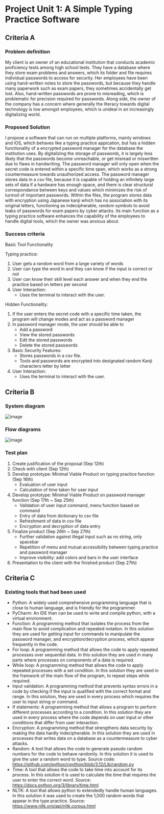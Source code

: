
# Project Unit 1: A Simple Typing Practice Software

## Criteria A
### Problem definition

My client is an owner of an educational institution that conducts academic proficiency tests among high school tests. They have a database where they store exam problems and answers, which its folder and file requires individual passwords to access for security. Her employees have been using hand-written notes to store the passwords, but because they handle many paperwork such as exam papers, they sometimes accidentally get lost. Also, hand-written passwords are prone to misreading, which is problematic for precision required for passwords. Along side, the owner of the company has a concern where generally the literacy towards digital technology is low amongst employees, which is unideal in an increasingly digitalizing world.

### Proposed Solution

I propose a software that can run on multiple platforms, mainly windows and iOS, which behaves like a typing practice appication, but has a hidden functionality of a encrypted password manager for the database the institution uses. By digitalizing the storage of passwords, it is largely less likely that the passwords become unreachable, or get misread or miswritten due to flaws in handwriting. The password manager will only open when the secret code is entered within a specific time span, which works as a strong countermeasure towards unauthorized access. The password manager stores data in a csv file, because it is capable of holding an infinitely large sets of data if a hardware has enough space, and there is clear structural correspondance between keys and values which minimizes the risk of turmoil of important passwords. Within the files, the program stores data with encryption using Japanese kanji which has no association with its original letters, functioning as indecipherable, random symbols to avoid leaks of passwords for exam papers by cyber attacks. Its main function as a typing practice software enhances the capability of the employees to handle digital tools, which the owner was anxious about.

### Success criteria
Basic Tool Functionality

Typing practice:
1.  User gets a random word from a large variety of words
2.  User can type the word in and they can know if the input is correct or not
3.  User can know their skill level each answer and when they end the practice based on letters per second
4.  User Interaction:
      - Uses the terminal to interact with the user.

Hidden Functionality:

1.  If the user enters the secret code with a specific time taken, the program will change modes and act as a password manager
2.  In password manager mode, the user should be able to
      - Add a password
      - View the stored passwords
      - Edit the stored passwords
      - Delete the stored passwords
3.  Basic Security Features:
      - Stores passwords in a csv file.
      - Tools and passwords are encrypted into designated random Kanji characters letter by letter
4.  User Interaction:
      - Uses the terminal to interact with the user.


## Criteria B
### System diagram
![image](https://github.com/user-attachments/assets/931ef831-0cad-4143-af34-04cc203f6994)
### Flow diagrams
![image](https://github.com/user-attachments/assets/2e251154-744a-48e0-84fe-6c07a47215d2)
### Test plan
1. Create justification of the proposal (Sep 12th)
2. Check with client (Sep 12th)
3. Develop prototype: Minimal Viable Product on typing practice function (Sep 16th)
   - Evaluation of user input
   - Calculation of time taken for user input
4. Develop prototype: Minimal Viable Product on password manager function (Sep 17th ~ Sep 25th)
   - Validation of user input command, menu function based on command
   - Entry of data from dictionary to csv file
   - Refreshment of data in csv file
   - Encryption and decryption of data entry
5. Finalize product (Sep 26th ~ Sep 27th)
   - Further validation against illegal input such as no string, only spacebar
   - Repetition of menu and mutual accessibility between typing practice and password manager
   - Improve visibility: add colors and bars in the user interface
6. Presentation to the client with the finished product (Sep 27th)

## Criteria C
### Existing tools that had been used
- Python: A widely used comprehensive programming language that is close to human language, and is friendly for the programmer.
- PyCharm: An IDE than can be used to write and compile python, with a virtual environment.
- Function: A programming method that isolates the process from the main flow to avoid complication and repeated notation. In this solution they are used for getting input for commands to manipulate the password manager, and encryption/decryption process, which appear frequently in the code.
- For loop: A programming method that allows the code to apply repeated processes over sequential data. In this solution they are used in many parts where processes on components of a data is required.
- While loop: A programming method that allows the code to apply repeated processes with a set condition. In this solution they are used in the framwork of the main flow of the program, to repeat steps while required.
- Input validation: A programming method that prevents syntax errors in a code by checking if the input is qualified with the correct format and range. In this solution, they are used in every process which requires the user to input string or command.
- If statements: A programming method that allows a program to perform different processes according to a condition. In this solution they are used in every process where the code depends on user input or other conditions that differ from user interaction.
- Encryption: A programming method that strengthens data security by making the data hardly indecipherable. In this solution they are used in processes that writes data on a database as a countermeasure to cyber attacks.
- Random: A tool that allows the code to generate pseudo random numbers for the code to behave randomly. In this solution it is used to give the user a random word to type. Source code: https://github.com/python/cpython/blob/3.12/Lib/random.py
- Time: A tool that allows the code to take time into account for its process. In this solution it is used to calculate the time that requires the user to enter the correct word. Source: https://docs.python.org/3/library/time.html
- NLTK: A tool that allows python to extendedly handle human languages. In this solution it was used to create the 1,000 random words that appear in the type practice. Source: https://www.nltk.org/api/nltk.corpus.html
